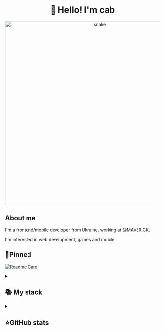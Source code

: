 <h1 align="center">👋 Hello! I'm cab </h1>

<p align="center">
 <img width="600" src="../assets/github-snake.svg" alt="snake"/>
</p>

## About me

I'm a frontend/mobile developer from Ukraine, working at [@MAVERICK](https://github.com/drunk-flutter).  

I'm interested in web development, games and mobile.

## 📌Pinned
[![Readme Card](https://github-readme-stats.vercel.app/api/pin/?username=c4b1337&repo=Weather-App-Dart-V2&theme=dracula&bg_color=00000000&)](https://github.com/c4b1337/Weather-App-Dart-V2)


<details align="left">
  <summary><h2><b>📚 My stack</b></h2></summary>
  <p>
    <h3>Langs</h3>
    <img src="https://skillicons.dev/icons?i=py,javascript,html,css,dart,sqlite&perline=7" />
    <h3>Frameworks / Tools</h3>
    <img src="https://skillicons.dev/icons?i=flutter,flask,github,git,bootstrap&perline=7" />
    <h3>Software</h3>
    <img src="https://skillicons.dev/icons?i=visualstudio,idea,androidstudio,discord,figma,bash,stackoverflow,vscode,firebase,postman,ultimate&perline=7" />
    <br>
  </p>
</details>


<details align="left">
  <summary><h2><b>⭐GitHub stats</b></h2></summary>
  <p>
   <img src="https://github-readme-stats.vercel.app/api/top-langs/?username=c4b1337&theme=dracula&layout=compact&hide_border=true&bg_color=00000000" />
   <br>
   <img src="https://github-readme-stats.vercel.app/api?username=c4b1337&count_private=true&show_icons=true&theme=dracula&hide_border=true&bg_color=00000000" />
    <br>
   <img src="https://metrics.lecoq.io/c4b1337" />
  </p>
</details>
